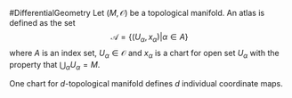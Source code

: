 #DifferentialGeometry
Let $(M,\mathcal{O})$ be a topological manifold. An atlas  is defined as the set 
$$
\mathcal{A} = \{(U_{\alpha},x_{\alpha})|\alpha\in A\}
$$
where $A$ is an index set, $U_{\alpha} \in \mathcal{O}$ and $x_{\alpha}$ is a chart for open set $U_{\alpha}$  with the property that $\bigcup_{\alpha}U_\alpha = M$.

One chart for $d$-topological manifold defines $d$ individual coordinate maps.

